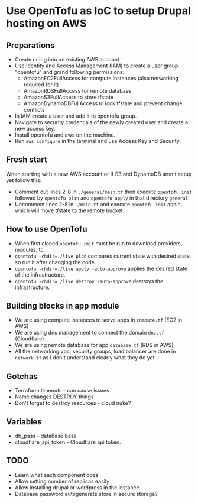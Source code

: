 # Use OpenTofu as IoC to setup Drupal hosting on AWS

## Preparations
- Create or log into an existing AWS account
- Use Identity and Access Management (IAM) to create a user group "opentofu" and grand following permissions:
  - AmazonEC2FullAccess for compute instances (also networking required for it)
  - AmazonRDSFullAccess for remote database
  - AmazonS3FullAccess to store tfstate
  - AmazonDynamoDBFullAccess to lock tfstate and prevent change conflicts
- In IAM create a user and add it to opentofu group.
- Navigate to security credentials of the newly created user and create a new access key.
- Install opentofu and aws on the machine.
- Run `aws configure` in the terminal and use Access Key and Security.

## Fresh start
When starting with a new AWS account or if S3 and DynamoDB aren't setup yet follow this:
- Comment out lines 2-8 in `./general/main.tf` then execute `opentofu init` followed by `opentofu plan` and
`opentofu apply` in that directory `general`.
- Uncomment lines 2-8 in `./main.tf` and execute `opentofu init` again, which will move tfstate to the remote bucket.

## How to use OpenTofu
- When first cloned `opentofu init` must be run to download providers, modules, tc.
- `opentofu -chdir=./live plan` compares current state with desired state, so run it after changing the code.
- `opentofu -chdir=./live apply -auto-approve` applies the desired state of the infrastructure.
- `opentofu -chdir=./live destroy -auto-approve` destroys the infrastructure.

## Building blocks in app module
- We are using compute instances to serve apps in `compute.tf` (EC2 in AWS)
- We are using dns management to connect the domain `dns.tf` (Cloudflare)
- We are using remote database for app `database.tf`  (RDS in AWS)
- All the networking vpc, security groups, load balancer are done in `network.tf` as I don't understand clearly what they do yet.

## Gotchas
- Terraform timeouts - can cause issues 
- Name changes DESTROY things
- Don't forget to destroy resources - cloud nuke?

## Variables
- db_pass - database base
- cloudflare_api_token - Cloudflare api token.

## TODO
- Learn what each component does
- Allow setting number of replicas easily
- Allow installing drupal or wordpress in the instance
- Database password autogenerate store in secure storage?